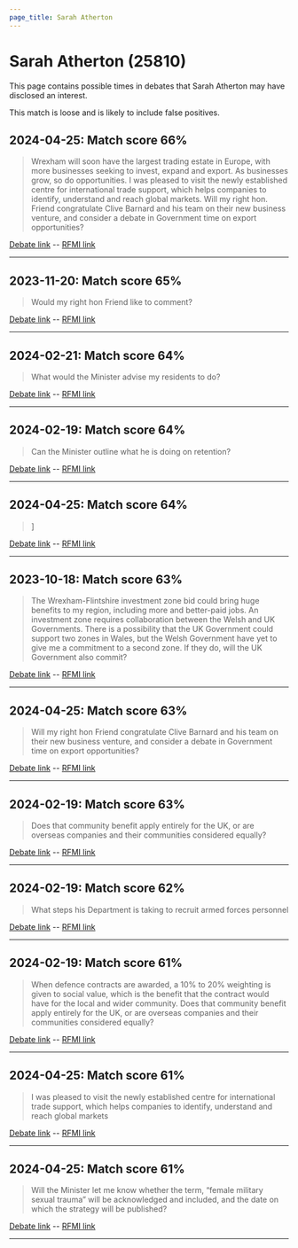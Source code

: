 ```yaml
---
page_title: Sarah Atherton
---
```


# Sarah Atherton  (25810)

This page contains possible times in debates that Sarah Atherton may have disclosed an interest.

This match is loose and is likely to include false positives. 



## 2024-04-25: Match score 66%

>Wrexham will soon have the largest trading estate in Europe, with more businesses seeking to invest, expand and export. As businesses grow, so do opportunities. I was pleased to visit the newly established centre for international trade support, which helps companies to identify, understand and reach global markets. Will my right hon. Friend congratulate Clive Barnard and his team on their new business venture, and consider a debate in Government time on export opportunities?

[Debate link](https://www.theyworkforyou.com/debates/?id=2024-04-25b.1150.1)  --  [RFMI link](https://www.theyworkforyou.com/mp/25810/register)


---



## 2023-11-20: Match score 65%

>Would my right hon Friend like to comment?

[Debate link](https://www.theyworkforyou.com/debates/?id=2023-11-20c.20.2)  --  [RFMI link](https://www.theyworkforyou.com/mp/25810/register)


---



## 2024-02-21: Match score 64%

>What would the Minister advise my residents to do?

[Debate link](https://www.theyworkforyou.com/debates/?id=2024-02-21c.696.0)  --  [RFMI link](https://www.theyworkforyou.com/mp/25810/register)


---



## 2024-02-19: Match score 64%

>Can the Minister outline what he is doing on retention?

[Debate link](https://www.theyworkforyou.com/debates/?id=2024-02-19a.448.1)  --  [RFMI link](https://www.theyworkforyou.com/mp/25810/register)


---



## 2024-04-25: Match score 64%

>]

[Debate link](https://www.theyworkforyou.com/debates/?id=2024-04-25b.1132.3)  --  [RFMI link](https://www.theyworkforyou.com/mp/25810/register)


---



## 2023-10-18: Match score 63%

>The Wrexham-Flintshire investment zone bid could bring huge benefits to my region, including more and better-paid jobs. An investment zone requires collaboration between the Welsh and UK Governments. There is a possibility that the UK Government could support two zones in Wales, but the Welsh Government have yet to give me a commitment to a second zone. If they do, will the UK Government also commit?

[Debate link](https://www.theyworkforyou.com/debates/?id=2023-10-18a.308.3)  --  [RFMI link](https://www.theyworkforyou.com/mp/25810/register)


---



## 2024-04-25: Match score 63%

>Will my right hon Friend congratulate Clive Barnard and his team on their new business venture, and consider a debate in Government time on export opportunities?

[Debate link](https://www.theyworkforyou.com/debates/?id=2024-04-25b.1150.1)  --  [RFMI link](https://www.theyworkforyou.com/mp/25810/register)


---



## 2024-02-19: Match score 63%

>Does that community benefit apply entirely for the UK, or are overseas companies and their communities considered equally?

[Debate link](https://www.theyworkforyou.com/debates/?id=2024-02-19a.456.6)  --  [RFMI link](https://www.theyworkforyou.com/mp/25810/register)


---



## 2024-02-19: Match score 62%

>What steps his Department is taking to recruit armed forces personnel

[Debate link](https://www.theyworkforyou.com/debates/?id=2024-02-19a.447.4)  --  [RFMI link](https://www.theyworkforyou.com/mp/25810/register)


---



## 2024-02-19: Match score 61%

>When defence contracts are awarded, a 10% to 20% weighting is given to social value, which is the benefit that the contract would have for the local and wider community. Does that community benefit apply entirely for the UK, or are overseas companies and their communities considered equally?

[Debate link](https://www.theyworkforyou.com/debates/?id=2024-02-19a.456.6)  --  [RFMI link](https://www.theyworkforyou.com/mp/25810/register)


---



## 2024-04-25: Match score 61%

>I was pleased to visit the newly established centre for international trade support, which helps companies to identify, understand and reach global markets

[Debate link](https://www.theyworkforyou.com/debates/?id=2024-04-25b.1150.1)  --  [RFMI link](https://www.theyworkforyou.com/mp/25810/register)


---



## 2024-04-25: Match score 61%

>Will the Minister let me know whether the term, “female military sexual trauma” will be acknowledged and included, and the date on which the strategy will be published?

[Debate link](https://www.theyworkforyou.com/debates/?id=2024-04-25b.1123.7)  --  [RFMI link](https://www.theyworkforyou.com/mp/25810/register)


---

